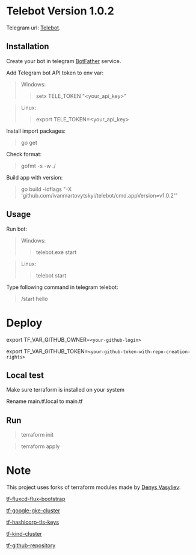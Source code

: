 # Telebot Version 1.0.2

Telegram url: [Telebot](https://t.me/ivanmartovytskyi_telebot).

## Installation  

Create your bot in telegram [BotFather](https://t.me/BotFather) service.

Add Telegram bot API token to env var:

> Windows:
>> setx TELE_TOKEN "<your_api_key>"

> Linux:
>> export TELE_TOKEN=<your_api_key>  

Install import packages:
> go get  

Check format:
> gofmt -s -w ./  

Build app with version:
> go build -ldflags "-X 'github.com/ivanmartovytskyi/telebot/cmd.appVersion=v1.0.2'"

## Usage

Run bot:

> Windows:
>> telebot.exe start

> Linux:
>> telebot start  

Type following command in telegram telebot:
> /start hello

# Deploy

export TF_VAR_GITHUB_OWNER=`<your-github-login>`

export TF_VAR_GITHUB_TOKEN=`<your-github-token-with-repo-creation-rights>`

## Local test

Make sure terraform is installed on your system

Rename main.tf.local to main.tf

## Run 

> terraform init

> terraform apply

# Note
This project uses forks of terraform modules made by [Denys Vasyliev](https://github.com/den-vasyliev):

[tf-fluxcd-flux-bootstrap](https://github.com/den-vasyliev/tf-fluxcd-flux-bootstrap)

[tf-google-gke-cluster](https://github.com/den-vasyliev/tf-google-gke-cluster)

[tf-hashicorp-tls-keys](https://github.com/den-vasyliev/tf-hashicorp-tls-keys)

[tf-kind-cluster](https://github.com/den-vasyliev/tf-kind-cluster)

[tf-github-repository](https://github.com/den-vasyliev/tf-github-repository)
